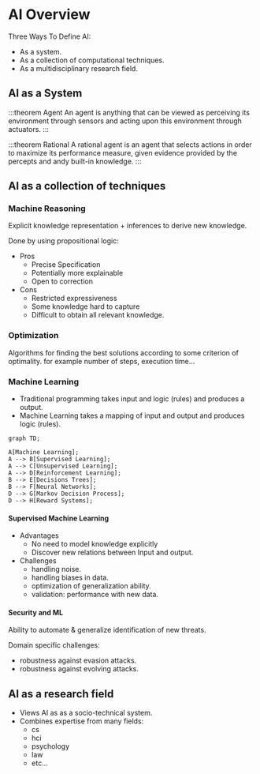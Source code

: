 # AI Overview

Three Ways To Define AI:
+ As a system.
+ As a collection of computational techniques.
+ As a multidisciplinary research field.

## AI as a System

:::theorem Agent
An agent is anything that can be viewed as perceiving its environment through sensors and acting upon this environment through actuators.
:::

:::theorem Rational
A rational agent is an agent that selects actions in order to maximize its performance measure, given evidence provided by the percepts and andy built-in knowledge.
:::

## AI as a collection of techniques

### Machine Reasoning
Explicit knowledge representation + inferences to derive new knowledge.

Done by using propositional logic:
+ Pros
    + Precise Specification
    + Potentially more explainable
    + Open to  correction
+ Cons
    + Restricted expressiveness
    + Some knowledge hard to capture
    + Difficult to obtain all relevant knowledge.

### Optimization
Algorithms for finding the best solutions according to some criterion of optimality. for example number of steps, execution time...

### Machine Learning

+ Traditional programming takes input and logic (rules) and produces a output.
+ Machine Learning takes a mapping of input and output and produces logic (rules).

```mermaid
graph TD;

A[Machine Learning];
A --> B[Supervised Learning];
A --> C[Unsupervised Learning];
A --> D[Reinforcement Learning];
B --> E[Decisions Trees];
B --> F[Neural Networks];
D --> G[Markov Decision Process];
D --> H[Reward Systems];
```

#### Supervised Machine Learning

+ Advantages
    + No need to model knowledge explicitly
    + Discover new relations between Input and output.
+ Challenges
    + handling noise.
    + handling biases in data.
    + optimization of generalization ability.
    + validation: performance with new data.


#### Security and ML
Ability to automate & generalize identification of new threats.

Domain specific challenges:
+ robustness against evasion attacks.
+ robustness against evolving attacks.

## AI as a research field

+ Views AI as as a socio-technical system.
+ Combines expertise from many fields:
    + cs
    + hci
    + psychology
    + law
    + etc...